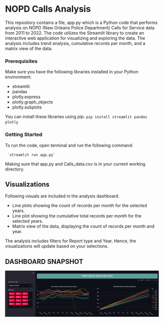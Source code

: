 # NOPD Calls Analysis
This repository contains a file, app.py which is a Python code that performs analysis on NOPD (New Orleans Police Department) Calls for Service data from 2011 to 2022. The code utilizes the Streamlit library to create an interactive web application for visualizing and exploring the data. The analysis includes trend analysis, cumulative records per month, and a matrix view of the data.

### Prerequisites
Make sure you have the following libraries installed in your Python environment:
- streamlit
- pandas
- plotly.express
- plotly.graph_objects
- plotly.subplots

You can install these libraries using pip:
     `pip install streamlit pandas plotly`

### Getting Started
To run the code, open terminal and run the following command:

     `streamlit run app.py`

Making sure that app.py and Calls_data.csv is in your current working directory.
  
## Visualizations
Following visuals are included in the analysis dashboard.

- Line plots showing the count of records per month for the selected years.
- Line plot showing the cumulative total records per month for the selected years.
- Matrix view of the data, displaying the count of records per month and year.

The analysis includes filters for Report type and Year. Hence, the visualizations will update based on your selections.

## DASHBOARD SNAPSHOT
![view](view.png)
